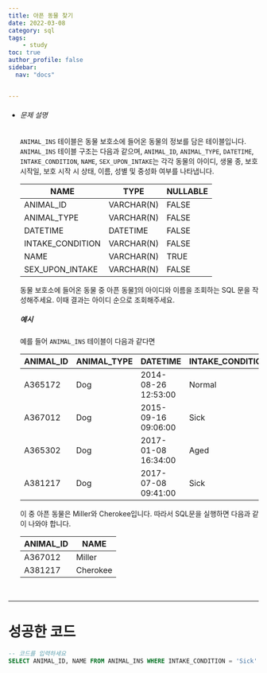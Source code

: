 ```yaml
---
title: 아픈 동물 찾기
date: 2022-03-08
category: sql
tags:
    - study
toc: true
author_profile: false
sidebar:
  nav: "docs"


---
```


- ###### 문제 설명

  `ANIMAL_INS` 테이블은 동물 보호소에 들어온 동물의 정보를 담은 테이블입니다. `ANIMAL_INS` 테이블 구조는 다음과 같으며, `ANIMAL_ID`, `ANIMAL_TYPE`, `DATETIME`, `INTAKE_CONDITION`, `NAME`, `SEX_UPON_INTAKE`는 각각 동물의 아이디, 생물 종, 보호 시작일, 보호 시작 시 상태, 이름, 성별 및 중성화 여부를 나타냅니다.

  | NAME             | TYPE       | NULLABLE |
  | ---------------- | ---------- | -------- |
  | ANIMAL_ID        | VARCHAR(N) | FALSE    |
  | ANIMAL_TYPE      | VARCHAR(N) | FALSE    |
  | DATETIME         | DATETIME   | FALSE    |
  | INTAKE_CONDITION | VARCHAR(N) | FALSE    |
  | NAME             | VARCHAR(N) | TRUE     |
  | SEX_UPON_INTAKE  | VARCHAR(N) | FALSE    |

  동물 보호소에 들어온 동물 중 아픈 동물[1](https://programmers.co.kr/learn/courses/30/lessons/59036#fn1)의 아이디와 이름을 조회하는 SQL 문을 작성해주세요. 이때 결과는 아이디 순으로 조회해주세요.

  ##### 예시

  예를 들어 `ANIMAL_INS` 테이블이 다음과 같다면

  | ANIMAL_ID | ANIMAL_TYPE | DATETIME            | INTAKE_CONDITION | NAME     | SEX_UPON_INTAKE |
  | --------- | ----------- | ------------------- | ---------------- | -------- | --------------- |
  | A365172   | Dog         | 2014-08-26 12:53:00 | Normal           | Diablo   | Neutered Male   |
  | A367012   | Dog         | 2015-09-16 09:06:00 | Sick             | Miller   | Neutered Male   |
  | A365302   | Dog         | 2017-01-08 16:34:00 | Aged             | Minnie   | Spayed Female   |
  | A381217   | Dog         | 2017-07-08 09:41:00 | Sick             | Cherokee | Neutered Male   |

  이 중 아픈 동물은 Miller와 Cherokee입니다. 따라서 SQL문을 실행하면 다음과 같이 나와야 합니다.

  | ANIMAL_ID | NAME     |
  | --------- | -------- |
  | A367012   | Miller   |
  | A381217   | Cherokee |

  ​

------

# 성공한 코드

```sql
-- 코드를 입력하세요
SELECT ANIMAL_ID, NAME FROM ANIMAL_INS WHERE INTAKE_CONDITION = 'Sick' ORDER BY ANIMAL_ID
```

